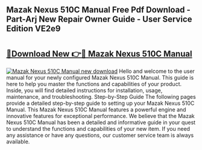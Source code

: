 ## Mazak Nexus 510C Manual Free Pdf Download - Part-Arj New Repair Owner Guide - User Service Edition VE2e9

# <h2><a href="http://bc68696.oget.top/?id=Mazak+Nexus+510C+Manual">🔗Download New 👉🔴 Mazak Nexus 510C Manual</a></h2>

[![Mazak Nexus 510C Manual new download](https://i.imgur.com/5g1atiW.png)](http://bc68696.oget.top/?id=Mazak+Nexus+510C+Manual)
Hello and welcome to the user manual for your newly configured Mazak Nexus 510C Manual. This guide is here to help you master the functions and capabilities of your product. Inside, you will find detailed instructions for installation, usage, maintenance, and troubleshooting. Step-by-Step Guide The following pages provide a detailed step-by-step guide to setting up your Mazak Nexus 510C Manual. This Mazak Nexus 510C Manual features a powerful engine and innovative features for exceptional performance. We believe that the Mazak Nexus 510C Manual has been a detailed and informative guide in your quest to understand the functions and capabilities of your new item. If you need any assistance or have any questions, our customer service team is always available.
